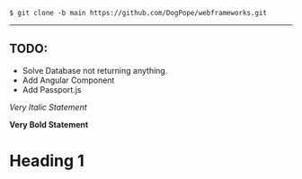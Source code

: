 `$ git clone -b main https://github.com/DogPope/webframeworks.git`

---
## TODO: 
- Solve Database not returning anything.
- Add Angular Component
- Add Passport.js

*Very Italic Statement*

**Very Bold Statement**

# Heading 1